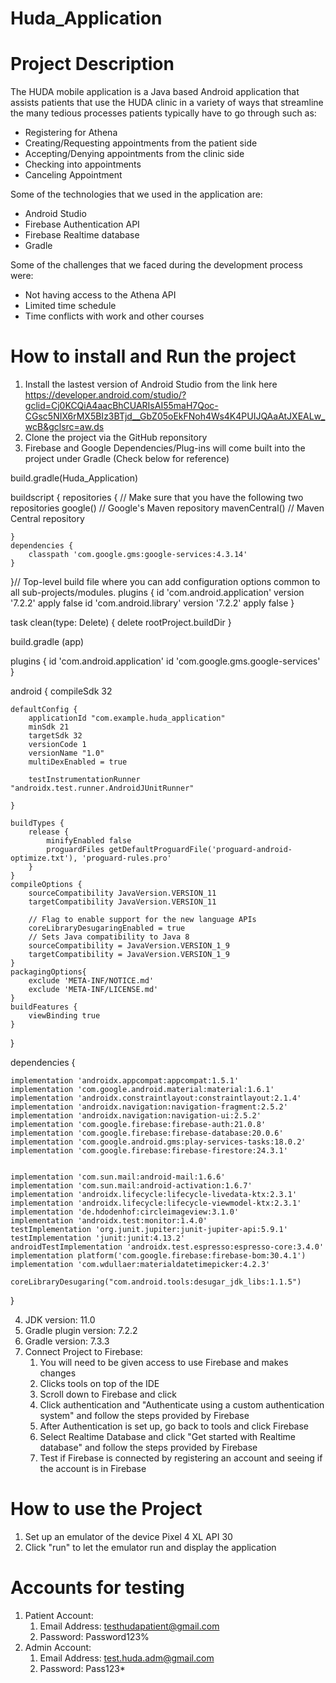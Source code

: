 # Huda_Application

# Project Description

The HUDA mobile application is a Java based Android application that assists patients that use the HUDA clinic in a variety of ways that 
streamline the many tedious processes patients typically have to go through such as:
  - Registering for Athena
  - Creating/Requesting appointments from the patient side
  - Accepting/Denying appointments from the clinic side
  - Checking into appointments
  - Canceling Appointment

Some of the technologies that we used in the application are:
  - Android Studio
  - Firebase Authentication API
  - Firebase Realtime database
  - Gradle
  
Some of the challenges that we faced during the development process were:
  - Not having access to the Athena API
  - Limited time schedule
  - Time conflicts with work and other courses
 
# How to install and Run the project
  1. Install the lastest version of Android Studio from the link here 
  https://developer.android.com/studio/?gclid=Cj0KCQiA4aacBhCUARIsAI55maH7Qoc-CGsc5NIX6rMX5BIz3BTjd__GbZ05oEkFNoh4Ws4K4PUIJQAaAtJXEALw_wcB&gclsrc=aw.ds
  2. Clone the project via the GitHub reponsitory 
  3. Firebase and Google Dependencies/Plug-ins will come built into the project under Gradle (Check below for reference)
  
  build.gradle(Huda_Application)
  
  buildscript {
    repositories {
        // Make sure that you have the following two repositories
        google()  // Google's Maven repository
        mavenCentral()  // Maven Central repository

    }
    dependencies {
        classpath 'com.google.gms:google-services:4.3.14'
    }
}// Top-level build file where you can add configuration options common to all sub-projects/modules.
plugins {
    id 'com.android.application' version '7.2.2' apply false
    id 'com.android.library' version '7.2.2' apply false
}

task clean(type: Delete) {
    delete rootProject.buildDir
}

build.gradle (app)

plugins {
    id 'com.android.application'
    id 'com.google.gms.google-services'
}

android {
    compileSdk 32

    defaultConfig {
        applicationId "com.example.huda_application"
        minSdk 21
        targetSdk 32
        versionCode 1
        versionName "1.0"
        multiDexEnabled = true

        testInstrumentationRunner "androidx.test.runner.AndroidJUnitRunner"

    }

    buildTypes {
        release {
            minifyEnabled false
            proguardFiles getDefaultProguardFile('proguard-android-optimize.txt'), 'proguard-rules.pro'
        }
    }
    compileOptions {
        sourceCompatibility JavaVersion.VERSION_11
        targetCompatibility JavaVersion.VERSION_11

        // Flag to enable support for the new language APIs
        coreLibraryDesugaringEnabled = true
        // Sets Java compatibility to Java 8
        sourceCompatibility = JavaVersion.VERSION_1_9
        targetCompatibility = JavaVersion.VERSION_1_9
    }
    packagingOptions{
        exclude 'META-INF/NOTICE.md'
        exclude 'META-INF/LICENSE.md'
    }
    buildFeatures {
        viewBinding true
    }
}

dependencies {

    implementation 'androidx.appcompat:appcompat:1.5.1'
    implementation 'com.google.android.material:material:1.6.1'
    implementation 'androidx.constraintlayout:constraintlayout:2.1.4'
    implementation 'androidx.navigation:navigation-fragment:2.5.2'
    implementation 'androidx.navigation:navigation-ui:2.5.2'
    implementation 'com.google.firebase:firebase-auth:21.0.8'
    implementation 'com.google.firebase:firebase-database:20.0.6'
    implementation 'com.google.android.gms:play-services-tasks:18.0.2'
    implementation 'com.google.firebase:firebase-firestore:24.3.1'


    implementation 'com.sun.mail:android-mail:1.6.6'
    implementation 'com.sun.mail:android-activation:1.6.7'
    implementation 'androidx.lifecycle:lifecycle-livedata-ktx:2.3.1'
    implementation 'androidx.lifecycle:lifecycle-viewmodel-ktx:2.3.1'
    implementation 'de.hdodenhof:circleimageview:3.1.0'
    implementation 'androidx.test:monitor:1.4.0'
    testImplementation 'org.junit.jupiter:junit-jupiter-api:5.9.1'
    testImplementation 'junit:junit:4.13.2'
    androidTestImplementation 'androidx.test.espresso:espresso-core:3.4.0'
    implementation platform('com.google.firebase:firebase-bom:30.4.1')
    implementation 'com.wdullaer:materialdatetimepicker:4.2.3'

    coreLibraryDesugaring("com.android.tools:desugar_jdk_libs:1.1.5")
}

  4. JDK version: 11.0
  5. Gradle plugin version: 7.2.2
  6. Gradle version: 7.3.3
  7. Connect Project to Firebase:
      1. You will need to be given access to use Firebase and makes changes
      2. Clicks tools on top of the IDE
      3. Scroll down to Firebase and click
      4. Click authentication and "Authenticate using a custom authentication system" and follow the steps provided by Firebase
      5. After Authentication is set up, go back to tools and click Firebase
      6. Select Realtime Database and click "Get started with Realtime database" and follow the steps provided by Firebase
      7. Test if Firebase is connected by registering an account and seeing if the account is in Firebase

# How to use the Project
  1. Set up an emulator of the device Pixel 4 XL API 30
  2. Click "run" to let the emulator run and display the application 
  
# Accounts for testing
  1. Patient Account:
      1. Email Address: testhudapatient@gmail.com
      2. Password: Password123%
  2. Admin Account:
      1. Email Address: test.huda.adm@gmail.com
      2. Password: Pass123*
